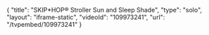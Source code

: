 {
    "title": "SKIP*HOP&reg; Stroller Sun and Sleep Shade",
    "type": "solo",
    "layout": "iframe-static",
    "videoId": "109973241",
    "url": "\/tvpembed\/109973241"
}